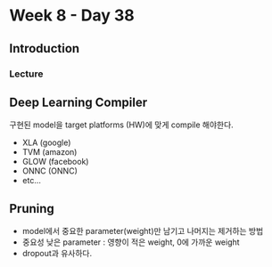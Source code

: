 # Week 8 - Day 38

## Introduction

### Lecture

## Deep Learning Compiler

구현된 model을 target platforms (HW)에 맞게 compile 해야한다.

- XLA (google)
- TVM (amazon)
- GLOW (facebook)
- ONNC (ONNC)
- etc...

## Pruning

- model에서 중요한 parameter(weight)만 남기고 나머지는 제거하는 방법
- 중요성 낮은 parameter : 영향이 적은 weight, 0에 가까운 weight
- dropout과 유사하다.
